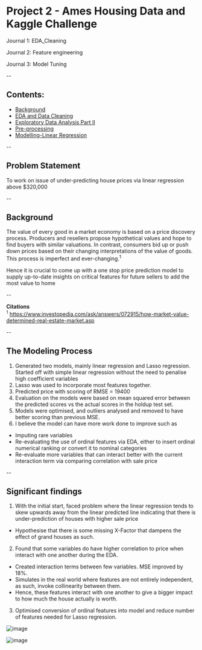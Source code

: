 # Project 2 - Ames Housing Data and Kaggle Challenge

Journal 1: EDA_Cleaning

Journal 2: Feature engineering

Journal 3: Model Tuning

--

## Contents:
- [Background](#Background)
- [EDA and Data Cleaning](#EDA-and-Data-Cleaning)
- [Exploratory Data Analysis Part II](#Exploratory-Data-Analysis-Part-II)
- [Pre-processing](#Pre-processing)
- [Modelling-Linear Regression](#Modelling-Linear-Regression)

--

## Problem Statement
To work on issue of under-predicting house prices via linear regression above $320,000

--

## Background 
The value of every good in a market economy is based on a price discovery process. 
Producers and resellers propose hypothetical values and hope to find buyers with similar valuations. 
In contrast, consumers bid up or push down prices based on their changing interpretations of the value of goods. 
This process is imperfect and ever-changing.<sup>1</sup> 

Hence it is crucial to come up with a one stop price prediction model to supply up-to-date insights on critical features for future sellers to add the most value to home 

--

**Citations**
<br>
<sup>1</sup> https://www.investopedia.com/ask/answers/072915/how-market-value-determined-real-estate-market.asp

--

## The Modeling Process

1. Generated two models, mainly linear regression and Lasso regression. Started off with simple linear regression without the need to penalise high coefficient variables
2. Lasso was used to incorporate most features together. 
3. Predicted price with scoring of RMSE = 19400
4. Evaluation on the models were based on mean squared error between the predicted scores vs the actual scores in the holdup test set. 
5. Models were optimised, and outliers analysed and removed to have better scoring than previous MSE. 
6. I believe the model can have more work done to improve such as 
-  Imputing rare variables 
-  Re-evaluating the use of ordinal features via EDA, either to insert ordinal numerical ranking or convert it to nominal categories
-  Re-evaluate more variables that can interact better with the current interaction term via comparing correlation with sale price

--

## Significant findings

1. With the initial start, faced problem where the linear regression tends to skew upwards away from the linear predicted line 
   indicating that there is under-prediction of houses with higher sale price 
-  Hypothesise that there is some missing X-Factor that dampens the effect of grand houses as such.

2. Found that some variables do have higher correlation to price when interact with one another during the EDA. 
-  Created interaction terms between few variables. MSE improved by 18%.
-  Simulates in the real world where features are not entirely independent, as such, invoke collinearity between them. 
-  Hence, these features interact with one another to give a bigger impact to how much the house actually is worth. 

3. Optimised conversion of ordinal features into model and reduce number of features needed for Lasso regression. 
 
![image](https://user-images.githubusercontent.com/98629542/158870698-b643070a-0a59-458c-8a2c-bd1f288d5cf1.png)
 
![image](https://user-images.githubusercontent.com/98629542/158870812-2f0001df-adc9-477d-b97c-3cae7dab946e.png)


